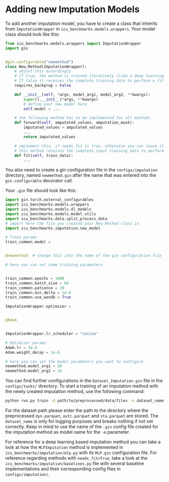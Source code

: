 
# Adding new Imputation Models

To add another imputation model, you have to create a class that inherits from `ImputationWrapper` in `icu_benchmarks.models.wrappers`. Your model class should look like this:

```python
from icu_benchmarks.models.wrappers import ImputationWrapper
import gin


@gin.configurable("newmethod")
class New_Method(ImputationWrapper):
    # adjust this accordingly
    # if true, the method is trained iteratively (like a deep learning model). 
    # If false it receives the complete training data to perform a fit on
    requires_backprop = False  

    def __init__(self, *args, model_arg1, model_arg2, **kwargs):
        super().__init__(*args, **kwargs)
        # define your new model here
        self.model = ...

    # the following method has to be implemented for all methods
    def forward(self, amputated_values, amputation_mask):
        imputated_values = amputated_values
        ...
        return imputated_values

    # implement this, if needs_fit is true, otherwise you can leave it out.
    # this method receives the complete input training data to perform a fit on.
    def fit(self, train_data):
        ...
```

You also need to create a gin configuration file in the `configs/imputation` directory, 
named `newmethod.gin` after the name that was entered into the `gin.configurable` decorator call.

Your `.gin` file should look like this:

```python
import gin.torch.external_configurables
import icu_benchmarks.models.wrappers
import icu_benchmarks.models.dl_models
import icu_benchmarks.models.model_utils
import icu_benchmarks.data.split_process_data
# import here the file you created your New_Method class in
import icu_benchmarks.imputation.new_model

# Train params
train_common.model =


@newmethod  # change this into the name of the gin configuration file

# here you can set some training parameters


train_common.epochs = 1000
train_common.batch_size = 64
train_common.patience = 10
train_common.min_delta = 1e-4
train_common.use_wandb = True

ImputationWrapper.optimizer =


@Adam


ImputationWrapper.lr_scheduler = "cosine"

# Optimizer params
Adam.lr = 3e-4
Adam.weight_decay = 1e-6

# here you can set the model parameters you want to configure
newmethod.model_arg1 = 20
newmethod.model_arg2 = 15
```

You can find further configurations in the `Dataset_Imputation.gin` file in the `configs/tasks/` directory.
To start a training of an imputation method with the newly created imputation method, use the following command:

```bash
python run.py train -d path/to/preprocessed/data/files -n dataset_name -t Dataset_Imputation -m newmethod
```

For the dataset path please enter the path to the directory where the preprocessed `dyn.parquet`, `outc.parquet` and `sta.parquet` are stored. The `dataset_name` is only for logging purposes and breaks nothing if not set correctly. Keep in mind to use the name of the `.gin` config file created for the imputation method as model name for the `-m` parameter.

For reference for a deep learning based imputation method you can take a look at how the `MLPImputation` method is implemented in `icu_benchmarks/imputation/mlp.py` with its `MLP.gin` configuration file. For reference regarding methods with `needs_fit=True`, take a look at the `icu_benchmarks/imputation/baselines.py` file with several baseline implementations and their corresponding config files in `configs/imputation/`.
